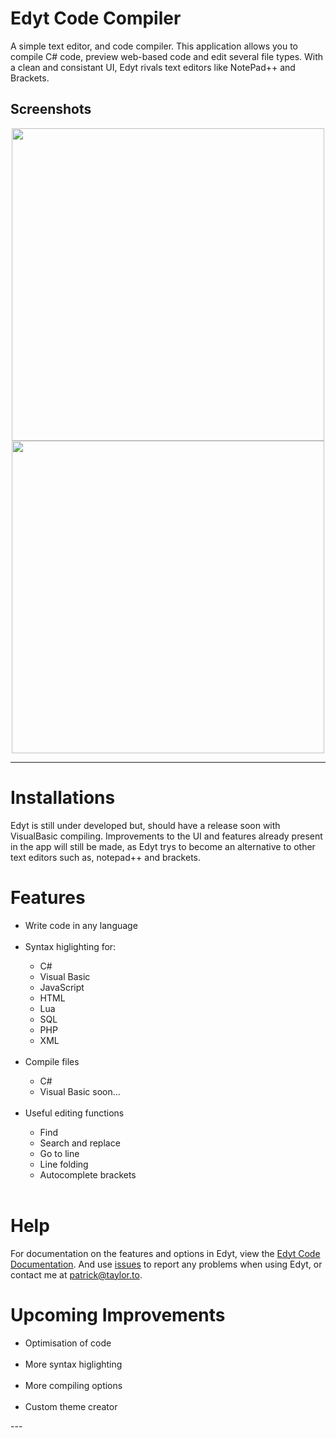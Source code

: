 # Edyt Code Compiler
A simple text editor, and code compiler. This application allows you to compile C# code, preview web-based code and edit several file types. With a clean
and consistant UI, Edyt rivals text editors like NotePad++ and Brackets.

## Screenshots
<div align="center">
    <img src="https://i.imgur.com/cG2mjvi.jpg" width="500">
    <img src="https://i.imgur.com/cYuGU0H.jpg" width="500">
</div>

---

# Installations
Edyt is still under developed but, should have a release soon with VisualBasic compiling. Improvements to the UI and features already
present in the app will still be made, as Edyt trys to become an alternative to other text editors such as, notepad++ and brackets.

# Features
<ul>
  <li>Write code in any language</li>
  <br>
  <li>Syntax higlighting for:</li>
  <ul>
      <li>C#</li>
      <li>Visual Basic</li>
      <li>JavaScript</li>
      <li>HTML</li>
      <li>Lua</li>
      <li>SQL</li>
      <li>PHP</li>
      <li>XML</li>
    </ul>
    <br>
    <li>Compile files</li>
    <ul>
       <li>C#</li>
       <li>Visual Basic soon...</li>
    </ul>
    <br>
    <li>Useful editing functions</li>
    <ul>
        <li>Find</li>
        <li>Search and replace</li>
        <li>Go to line</li>
        <li>Line folding</li>
        <li>Autocomplete brackets</li>
    </ul>
    <br>
</ul>

# Help
For documentation on the features and options in Edyt, view the [Edyt Code Documentation](https://github.com/patoriko/Edyt-Code-Compiler/wiki). And 
use [issues](https://github.com/patoriko/Edyt-Code-Compiler/issues) to report any problems when using Edyt, or contact me at patrick@taylor.to.

# Upcoming Improvements
<ul>
  <li>Optimisation of code</li>
  <br>
  <li>More syntax higlighting</li>
  <br>
  <li>More compiling options</li>
  <br>
  <li>Custom theme creator</li>
</ul>
---
